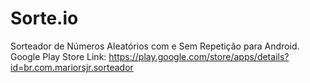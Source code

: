 # Sorte.io
Sorteador de Números Aleatórios com e Sem Repetição para Android. <br>
Google Play Store Link: https://play.google.com/store/apps/details?id=br.com.mariorsjr.sorteador
